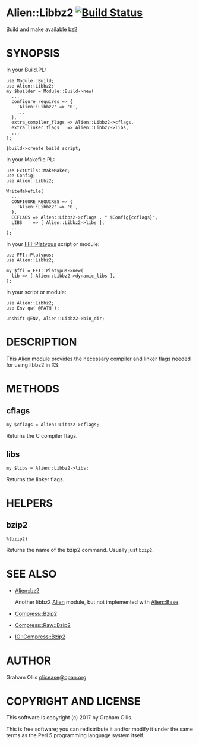 # Alien::Libbz2 [![Build Status](https://secure.travis-ci.org/Perl5-Alien/Alien-Libbz2.png)](http://travis-ci.org/Perl5-Alien/Alien-Libbz2)

Build and make available bz2

# SYNOPSIS

In your Build.PL:

    use Module::Build;
    use Alien::Libbz2;
    my $builder = Module::Build->new(
      ...
      configure_requires => {
        'Alien::Libbz2' => '0',
        ...
      },
      extra_compiler_flags => Alien::Libbz2->cflags,
      extra_linker_flags   => Alien::Libbz2->libs,
      ...
    );
    
    $build->create_build_script;

In your Makefile.PL:

    use ExtUtils::MakeMaker;
    use Config;
    use Alien::Libbz2;
    
    WriteMakefile(
      ...
      CONFIGURE_REQUIRES => {
        'Alien::Libbz2' => '0',
      },
      CCFLAGS => Alien::Libbz2->cflags . " $Config{ccflags}",
      LIBS    => [ Alien::Libbz2->libs ],
      ...
    );

In your [FFI::Platypus](https://metacpan.org/pod/FFI::Platypus) script or module:

    use FFI::Platypus;
    use Alien::Libbz2;
    
    my $ffi = FFI::Platypus->new(
      lib => [ Alien::Libbz2->dynamic_libs ],
    );

In your script or module:

    use Alien::Libbz2;
    use Env qw( @PATH );
    
    unshift @ENV, Alien::Libbz2->bin_dir;

# DESCRIPTION

This [Alien](https://metacpan.org/pod/Alien) module provides the necessary compiler and linker flags needed
for using libbz2 in XS.

# METHODS

## cflags

    my $cflags = Alien::Libbz2->cflags;

Returns the C compiler flags.

## libs

    my $libs = Alien::Libbz2->libs;

Returns the linker flags.

# HELPERS

## bzip2

    %{bzip2}

Returns the name of the bzip2 command.  Usually just `bzip2`.

# SEE ALSO

- [Alien::bz2](https://metacpan.org/pod/Alien::bz2)

    Another libbz2 [Alien](https://metacpan.org/pod/Alien) module, but not implemented with [Alien::Base](https://metacpan.org/pod/Alien::Base).

- [Compress::Bzip2](https://metacpan.org/pod/Compress::Bzip2)
- [Compress::Raw::Bzip2](https://metacpan.org/pod/Compress::Raw::Bzip2)
- [IO::Compress::Bzip2](https://metacpan.org/pod/IO::Compress::Bzip2)

# AUTHOR

Graham Ollis <plicease@cpan.org>

# COPYRIGHT AND LICENSE

This software is copyright (c) 2017 by Graham Ollis.

This is free software; you can redistribute it and/or modify it under
the same terms as the Perl 5 programming language system itself.
